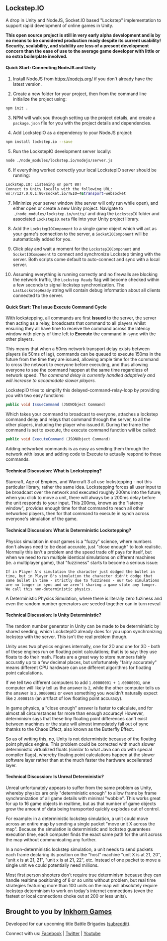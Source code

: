 ## Lockstep.IO

A drop in Unity and NodeJS, Socket.IO based "Lockstep" implementation to support rapid development of online games in Unity.

**This open source project is still in very early alpha development and is by no means to be considered production ready despite its current usability! Security, scalability, and stability are less of a present development concern than the ease of use to the average game developer with little or no extra boilerplate involved.**

#### Quick Start: Connecting NodeJS and Unity

1. Install NodeJS from https://nodejs.org/ if you don't already have the latest version.

2. Create a new folder for your project, then from the command line initialize the project using:

```sh
npm init .
```

3. NPM will walk you through setting up the project details, and create a `package.json` file for you with the project details and dependencies.

4. Add LockstepIO as a dependency to your NodeJS project:

```sh
npm install lockstep.io --save
```

5. Run the LockstepIO development server locally:

```sh
node ./node_modules/lockstep.io/nodejs/server.js
```

6. If everything worked correctly your local LockstepIO server should be running:

```sh
Lockstep.IO: Listening on port 80!
Connect to Unity locally with the following URL:
ws://127.0.0.1:80/socket.io/?EIO=4&transport=websocket
```

7. Minimize your server window (the server will only run while open), and either open or create a new Unity project. Navigate to `./node_modules/lockstep.io/unity/` and drag the `LockstepIO` folder and associated `LockstepIO.meta` file into your Unity project library.

8. Add the `LockstepIOComponent` to a single game object which will act as your game's connection to the server, a 	`SocketIOComponent` will be automatically added for you.

9. Click play and wait a moment for the `LockstepIOComponent` and `SocketIOComponent` to connect and synchronize Lockstep timing with the server. Both scripts come default to auto-connect and sync with a local server.

10. Assuming everything is running correctly and no firewalls are blocking the network traffic, the `Lockstep Ready` flag will become checked within a few seconds to signal lockstep synchronization. The `LastLockstepReady` string will contain debug information about all clients connected to the server.

#### Quick Start: The Issue Execute Command Cycle

With lockstepping, all commands are first **Issued** to the server, the server then acting as a relay, broadcasts that command to all players whilst ensuring they all have time to receive the command across the latency window with plenty of time left to **Execute** the command in-sync with the other players.

This means that when a 50ms network transport delay exists between players (ie 50ms of lag), commands can be queued to execute 150ms in the future from the time they are issued, allowing ample time for the command to cross the network to everyone before executing, and thus allowing everyone to see the command happen at the same time regardless of network speed. *The command delay is currently handled adaptively and will increase to accomodate slower players.*

LockstepIO tries to simplify this delayed-command-relay-loop by providing you with two easy functions:

```csharp
public void IssueCommand (JSONObject Command)
```

Which takes your command to broadcast to everyone, attaches a lockstep command delay and relays that command through the server, to all the other players, including the player who issued it. During the frame the command is set to execute, the execute command function will be called:

```csharp
public void ExecuteCommand (JSONObject Command)
```

Adding networked commands is as easy as sending them through the network with Issue and adding code to Execute to actually respond to those commands.




#### Technical Discussion: What is Lockstepping?

Starcraft, Age of Empires, and Warcraft 3 all use lockstepping - not this particular library, rather the same idea. Lockstepping forces all user input to be broadcast over the network and executed roughly 200ms into the future; when you click to move a unit, there will always be a 200ms delay before the unit responds to your input. This 200ms, known as the "latency window", provides enough time for that command to reach all other networked players, then for that command to execute in synch across everyone's simulation of the game.

#### Technical Discussion: What is Deterministic Lockstepping?

Physics simulation in *most* games is a "fuzzy" science, where numbers don't always need to be dead accurate, just "close enough" to look realistic. Normally this isn't a problem and the speed trade off pays for itself, but when we need to run multiple identical simulations on different machines (ie. a multiplayer game), that "fuzziness" starts to become a serious issue:

```
If in Player A's simulation the character just dodged the bullet in time, but in Player B's simulation the character didn't dodge that same bullet in time - strictly due to fuzziness - our two simulations are no longer in sync and we aren't sharing a game state any longer. We call this non-deterministic physics.
```

A Deterministic Physics Simulation, where there is literally zero fuziness and even the random number generators are seeded together can in turn reveal



#### Technical Discussion: Is Unity Deterministic?

The random number generator in Unity can be made to be deterministic by shared seeding, which LockstepIO already does for you upon synchronizing lockstep with the server. This isn't the real problem though.

Unity uses two physics engines internally, one for 2D and one for 3D - both of these engines run on floating point calculations; that is to say: they use floats to do their math. Floats are a great way to store numbers fairly accuratly up to a few decimal places, but unfortunately "fairly accurately" means different CPU hardware can use different algorithms for floating point calculations.

If we tell two different computers to add `1.00000001 + 1.00000001`, one computer will likely tell us the answer is `2`, while the other computer tells us the answer is `2.00000002` or even something you wouldn't naturally expect like `2.0000145` (an artifact of low floating point accuracy).

In game physics, a "close enough" answer is faster to calculate, and for almost all circumstances far more than enough accuracy! However, determinism says that these tiny floating point differences can't exist between machines or the state will almost immedately fall out of sync thatnks to the Chaos Effect, also known as the Butterfly Effect.

So as of writing this, no, Unity is not deterministic because of the floating point physics engine. This problem could be corrected with much slower deterministic virtualized floats (similar to what Java can do with special compiler flags), whereby floating point calculations happen at the slower software layer rather than at the much faster the hardware accellerated layer.

#### Technical Discussion: Is Unreal Deterministic?

Unreal unfortunately appears to suffer from the same problem as Unity, whereby physics are only "deterministic enough" to allow frame by frame synchronization of all game details with minimal "wobble". This works great for up to 16 game objects in realtime, but as that number of game objects grow the amount of data being transported quickly explodes out of control.

For example: in a deterministic lockstep simulation, a unit could move across an entire map by sending a single packet "move unit X across the map". Because the simulation is deterministic and lockstep guarantees execution time, each computer finds the exact same path for the unit across the map without communicating any further.

In a non-deterministic lockstep simulation, a unit needs to send packets each frame declaring its position on the "host" machine "unit X is at 21, 20", "unit x is at 21, 21", "unit x is at 21, 22", etc. Instead of one packet to move a single unit we could potentially need millions.

Most first person shooters don't require true determinism because they can handle realtime positioning of 8 or so units without problem, but real time strategies featuring more than 100 units on the map will absolutely require lockstep determinism to work on today's internet connections (even the fastest or local connections choke out at 200 or less units).

## Brought to you by [Inkhorn Games](http://inkhorn.co)
Developed for our upcoming title Battle Brigades ([subreddit](http://www.reddit.com/r/battlebrigades)).

Connect with us:
[Facebook](https://www.facebook.com/inkhorngames) | [Twitter](https://twitter.com/inkhorngames) | [Youtube](http://youtube.com/inkhorncompany)
